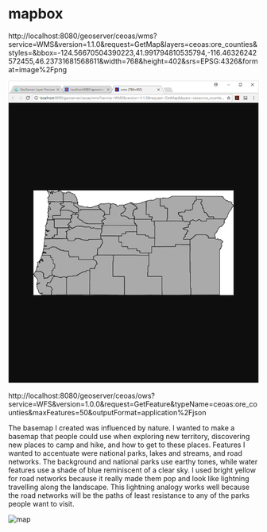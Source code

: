 # mapbox

http://localhost:8080/geoserver/ceoas/wms?service=WMS&version=1.1.0&request=GetMap&layers=ceoas:ore_counties&styles=&bbox=-124.56670504390223,41.991794810535794,-116.46326242572455,46.23731681568611&width=768&height=402&srs=EPSG:4326&format=image%2Fpng

![wms](https://github.com/sternda/mapbox/blob/master/WMS.png)

http://localhost:8080/geoserver/ceoas/ows?service=WFS&version=1.0.0&request=GetFeature&typeName=ceoas:ore_counties&maxFeatures=50&outputFormat=application%2Fjson

The basemap I created was influenced by nature. I wanted to make a basemap that people could use when exploring new territory, discovering new places to camp and hike, and how to get to these places. Features I wanted to accentuate were national parks, lakes and streams, and road networks. The background and national parks use earthy tones, while water features use a shade of blue reminiscent of a clear sky. I used bright yellow for road networks because it really made them pop and look like lightning travelling along the landscape. This lightning analogy works well because the road networks will be the paths of least resistance to any of the parks people want to visit. 

![map](https://sternda.github.io/mapbox/)
